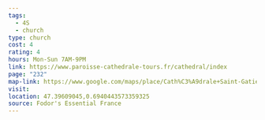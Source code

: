 ```yaml
---
tags:
  - 4S
  - church
type: church
cost: 4
rating: 4
hours: Mon-Sun 7AM-9PM
link: https://www.paroisse-cathedrale-tours.fr/cathedral/index
page: "232"
map-link: https://www.google.com/maps/place/Cath%C3%A9drale+Saint-Gatien/@47.3888691,0.6709513,14.25z/data=!4m6!3m5!1s0x47fcd5b2d8efc37b:0x1a613fc3ca6f67c7!8m2!3d47.3954521!4d0.6938308!16zL20vMDRndDcz?entry=ttu&g_ep=EgoyMDI0MDkxMS4wIKXMDSoASAFQAw%3D%3D
visit: 
location: 47.39609045,0.6940443573359325
source: Fodor's Essential France
---
```

